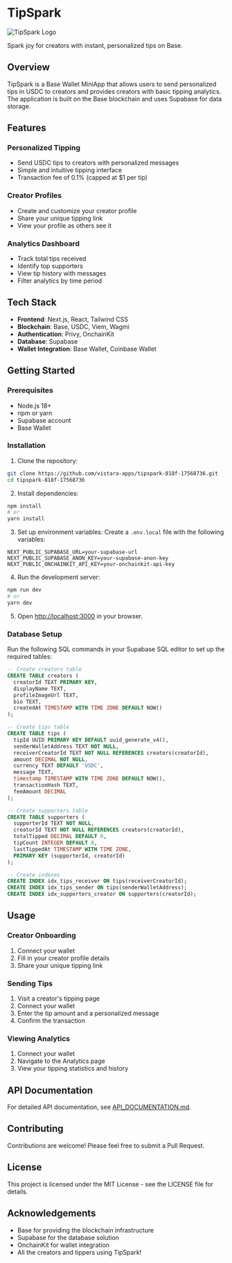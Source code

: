 # TipSpark

![TipSpark Logo](https://via.placeholder.com/200x60?text=TipSpark)

Spark joy for creators with instant, personalized tips on Base.

## Overview

TipSpark is a Base Wallet MiniApp that allows users to send personalized tips in USDC to creators and provides creators with basic tipping analytics. The application is built on the Base blockchain and uses Supabase for data storage.

## Features

### Personalized Tipping
- Send USDC tips to creators with personalized messages
- Simple and intuitive tipping interface
- Transaction fee of 0.1% (capped at $1 per tip)

### Creator Profiles
- Create and customize your creator profile
- Share your unique tipping link
- View your profile as others see it

### Analytics Dashboard
- Track total tips received
- Identify top supporters
- View tip history with messages
- Filter analytics by time period

## Tech Stack

- **Frontend**: Next.js, React, Tailwind CSS
- **Blockchain**: Base, USDC, Viem, Wagmi
- **Authentication**: Privy, OnchainKit
- **Database**: Supabase
- **Wallet Integration**: Base Wallet, Coinbase Wallet

## Getting Started

### Prerequisites

- Node.js 18+
- npm or yarn
- Supabase account
- Base Wallet

### Installation

1. Clone the repository:
```bash
git clone https://github.com/vistara-apps/tipspark-818f-17568736.git
cd tipspark-818f-17568736
```

2. Install dependencies:
```bash
npm install
# or
yarn install
```

3. Set up environment variables:
Create a `.env.local` file with the following variables:
```
NEXT_PUBLIC_SUPABASE_URL=your-supabase-url
NEXT_PUBLIC_SUPABASE_ANON_KEY=your-supabase-anon-key
NEXT_PUBLIC_ONCHAINKIT_API_KEY=your-onchainkit-api-key
```

4. Run the development server:
```bash
npm run dev
# or
yarn dev
```

5. Open [http://localhost:3000](http://localhost:3000) in your browser.

### Database Setup

Run the following SQL commands in your Supabase SQL editor to set up the required tables:

```sql
-- Create creators table
CREATE TABLE creators (
  creatorId TEXT PRIMARY KEY,
  displayName TEXT,
  profileImageUrl TEXT,
  bio TEXT,
  createdAt TIMESTAMP WITH TIME ZONE DEFAULT NOW()
);

-- Create tips table
CREATE TABLE tips (
  tipId UUID PRIMARY KEY DEFAULT uuid_generate_v4(),
  senderWalletAddress TEXT NOT NULL,
  receiverCreatorId TEXT NOT NULL REFERENCES creators(creatorId),
  amount DECIMAL NOT NULL,
  currency TEXT DEFAULT 'USDC',
  message TEXT,
  timestamp TIMESTAMP WITH TIME ZONE DEFAULT NOW(),
  transactionHash TEXT,
  feeAmount DECIMAL
);

-- Create supporters table
CREATE TABLE supporters (
  supporterId TEXT NOT NULL,
  creatorId TEXT NOT NULL REFERENCES creators(creatorId),
  totalTipped DECIMAL DEFAULT 0,
  tipCount INTEGER DEFAULT 0,
  lastTippedAt TIMESTAMP WITH TIME ZONE,
  PRIMARY KEY (supporterId, creatorId)
);

-- Create indexes
CREATE INDEX idx_tips_receiver ON tips(receiverCreatorId);
CREATE INDEX idx_tips_sender ON tips(senderWalletAddress);
CREATE INDEX idx_supporters_creator ON supporters(creatorId);
```

## Usage

### Creator Onboarding

1. Connect your wallet
2. Fill in your creator profile details
3. Share your unique tipping link

### Sending Tips

1. Visit a creator's tipping page
2. Connect your wallet
3. Enter the tip amount and a personalized message
4. Confirm the transaction

### Viewing Analytics

1. Connect your wallet
2. Navigate to the Analytics page
3. View your tipping statistics and history

## API Documentation

For detailed API documentation, see [API_DOCUMENTATION.md](./API_DOCUMENTATION.md).

## Contributing

Contributions are welcome! Please feel free to submit a Pull Request.

## License

This project is licensed under the MIT License - see the LICENSE file for details.

## Acknowledgements

- Base for providing the blockchain infrastructure
- Supabase for the database solution
- OnchainKit for wallet integration
- All the creators and tippers using TipSpark!


